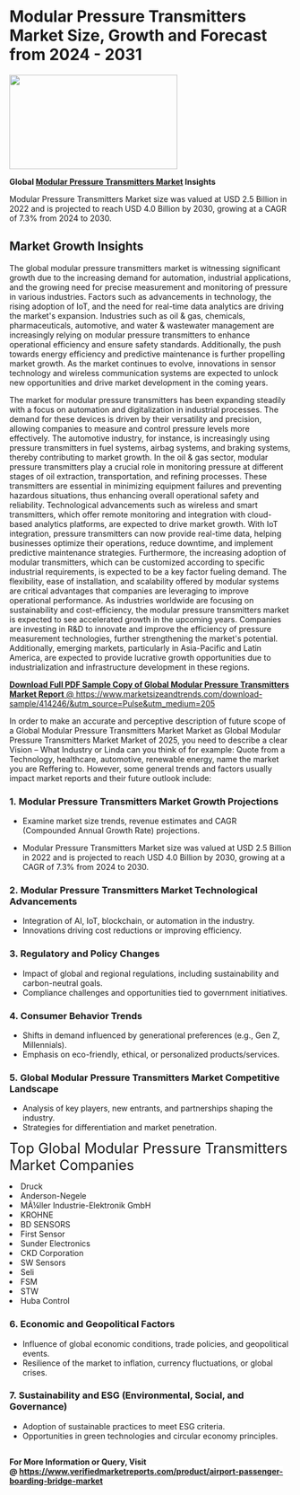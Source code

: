 <H1>Modular Pressure Transmitters Market Size, Growth and Forecast from 2024 - 2031</H1><img class="aligncenter size-medium wp-image-584254" src="https://thirdeyenews.in/wp-content/uploads/2024/09/Global-Market-Research-300x168.jpeg" alt="" width="300" height="168" /><p><strong>Global&nbsp;<a href="https://www.marketsizeandtrends.com/download-sample/414246/&amp;utm_source=Pulse&amp;utm_medium=205">Modular Pressure Transmitters Market</a> Insights</strong></p><p>Modular Pressure Transmitters Market size was valued at USD 2.5 Billion in 2022 and is projected to reach USD 4.0 Billion by 2030, growing at a CAGR of 7.3% from 2024 to 2030.</p><p><h2>Market Growth Insights</h2> <p>The global modular pressure transmitters market is witnessing significant growth due to the increasing demand for automation, industrial applications, and the growing need for precise measurement and monitoring of pressure in various industries. Factors such as advancements in technology, the rising adoption of IoT, and the need for real-time data analytics are driving the market's expansion. Industries such as oil & gas, chemicals, pharmaceuticals, automotive, and water & wastewater management are increasingly relying on modular pressure transmitters to enhance operational efficiency and ensure safety standards. Additionally, the push towards energy efficiency and predictive maintenance is further propelling market growth. As the market continues to evolve, innovations in sensor technology and wireless communication systems are expected to unlock new opportunities and drive market development in the coming years.</p> <p><a href="#"></a></p> <p>The market for modular pressure transmitters has been expanding steadily with a focus on automation and digitalization in industrial processes. The demand for these devices is driven by their versatility and precision, allowing companies to measure and control pressure levels more effectively. The automotive industry, for instance, is increasingly using pressure transmitters in fuel systems, airbag systems, and braking systems, thereby contributing to market growth. In the oil & gas sector, modular pressure transmitters play a crucial role in monitoring pressure at different stages of oil extraction, transportation, and refining processes. These transmitters are essential in minimizing equipment failures and preventing hazardous situations, thus enhancing overall operational safety and reliability. Technological advancements such as wireless and smart transmitters, which offer remote monitoring and integration with cloud-based analytics platforms, are expected to drive market growth. With IoT integration, pressure transmitters can now provide real-time data, helping businesses optimize their operations, reduce downtime, and implement predictive maintenance strategies. Furthermore, the increasing adoption of modular transmitters, which can be customized according to specific industrial requirements, is expected to be a key factor fueling demand. The flexibility, ease of installation, and scalability offered by modular systems are critical advantages that companies are leveraging to improve operational performance. As industries worldwide are focusing on sustainability and cost-efficiency, the modular pressure transmitters market is expected to see accelerated growth in the upcoming years. Companies are investing in R&D to innovate and improve the efficiency of pressure measurement technologies, further strengthening the market's potential. Additionally, emerging markets, particularly in Asia-Pacific and Latin America, are expected to provide lucrative growth opportunities due to industrialization and infrastructure development in these regions. <p><a href="#"></p><p><span class=""><strong>Download Full PDF Sample Copy of Global Modular Pressure Transmitters Market Report</strong> @ <a href="https://www.marketsizeandtrends.com/download-sample/414246/&amp;utm_source=Pulse&amp;utm_medium=205" target="_blank">https://www.marketsizeandtrends.com/download-sample/414246/&amp;utm_source=Pulse&amp;utm_medium=205</a></span></p><p>In order to make an accurate and perceptive description of future scope of a Global&nbsp;Modular Pressure Transmitters Market Market as Global&nbsp;Modular Pressure Transmitters Market Market of 2025, you need to describe a clear Vision &ndash; What Industry or Linda can you think of for example: Quote from a Technology, healthcare, automotive, renewable energy, name the market you are Reffering to. However, some general trends and factors usually impact market reports and their future outlook include:</p><h3>1.&nbsp;<strong>Modular Pressure Transmitters Market Growth Projections</strong></h3><ul><li>Examine market size trends, revenue estimates and CAGR (Compounded Annual Growth Rate) projections.</li><li><p>Modular Pressure Transmitters Market size was valued at USD 2.5 Billion in 2022 and is projected to reach USD 4.0 Billion by 2030, growing at a CAGR of 7.3% from 2024 to 2030.</p></li></ul><h3>2.&nbsp;<strong>Modular Pressure Transmitters Market Technological Advancements</strong></h3><ul><li>Integration of AI, IoT, blockchain, or automation in the industry.</li><li>Innovations driving cost reductions or improving efficiency.</li></ul><h3>3.&nbsp;<strong>Regulatory and Policy Changes</strong></h3><ul><li>Impact of global and regional regulations, including sustainability and carbon-neutral goals.</li><li>Compliance challenges and opportunities tied to government initiatives.</li></ul><h3>4.&nbsp;<strong>Consumer Behavior Trends</strong></h3><ul><li>Shifts in demand influenced by generational preferences (e.g., Gen Z, Millennials).</li><li>Emphasis on eco-friendly, ethical, or personalized products/services.</li></ul><h3>5.&nbsp;<strong>Global Modular Pressure Transmitters Market Competitive Landscape</strong></h3><ul><li>Analysis of key players, new entrants, and partnerships shaping the industry.</li><li>Strategies for differentiation and market penetration.</li></ul><p data-pm-slice="1 1 []"><span style="color: inherit; font-family: inherit; font-size: 25px;">Top Global Modular Pressure Transmitters Market Companies</span></p><div class="" data-test-id=""><p><li>Druck</li><li> Anderson-Negele</li><li> MÃ¼ller Industrie-Elektronik GmbH</li><li> KROHNE</li><li> BD SENSORS</li><li> First Sensor</li><li> Sunder Electronics</li><li> CKD Corporation</li><li> SW Sensors</li><li> Seli</li><li> FSM</li><li> STW</li><li> Huba Control</li></p></div><h3>6.&nbsp;<strong>Economic and Geopolitical Factors</strong></h3><ul><li>Influence of global economic conditions, trade policies, and geopolitical events.</li><li>Resilience of the market to inflation, currency fluctuations, or global crises.</li></ul><h3>7.&nbsp;<strong>Sustainability and ESG (Environmental, Social, and Governance)</strong></h3><ul><li>Adoption of sustainable practices to meet ESG criteria.</li><li>Opportunities in green technologies and circular economy principles.</li></ul><h2><strong style="font-size: 14px;">For More Information or Query, Visit @&nbsp;</strong><a style="background-color: #ffffff; font-size: 14px;" href="https://www.marketsizeandtrends.com/report/modular-pressure-transmitters-market/" target="_blank">https://www.verifiedmarketreports.com/product/airport-passenger-boarding-bridge-market</a></h2>
